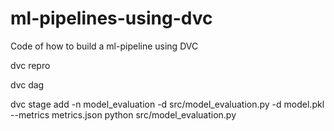 # ml-pipelines-using-dvc

Code of how to build a ml-pipeline using DVC


dvc repro

dvc dag

dvc stage add -n model_evaluation -d src/model_evaluation.py -d model.pkl  --metrics  metrics.json python src/model_evaluation.py
